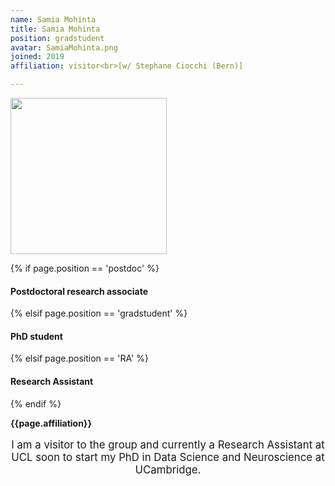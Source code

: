 ```yaml
---
name: Samia Mohinta
title: Samia Mohinta
position: gradstudent
avatar: SamiaMohinta.png
joined: 2019
affiliation: visitor<br>[w/ Stephane Ciocchi (Bern)]

---
```


<img width="250" src="{{site.baseurl}}/images/people/{{page.avatar}}" data-action="zoom">

 {% if page.position == 'postdoc' %}
<h4>Postdoctoral research associate</h4>
 {% elsif page.position == 'gradstudent' %}
<h4>PhD student</h4>
{% elsif page.position == 'RA' %}
<h4>Research Assistant</h4>
 {% endif %}

<b>{{page.affiliation}}</b>
<br>

<header class="masthead text-justify" style="font-size:120%">

I am a visitor to the group and currently a Research Assistant at UCL soon to start my PhD in Data Science and Neuroscience at UCambridge.